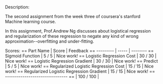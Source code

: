 Description:

The second assignment from the week three of coursera's stanford Machine learning course.

In this assignment, Prof.Andrew Ng discusses about logistical regression and regularization of these regression to negate any kind of wrong approximation--overfitting and under-fitting.

Scores: 
==                                   Part Name |     Score | Feedback
==                                   --------- |     ----- | --------
==                            Sigmoid Function |   5 /   5 | Nice work!
==                    Logistic Regression Cost |  30 /  30 | Nice work!
==                Logistic Regression Gradient |  30 /  30 | Nice work!
==                                     Predict |   5 /   5 | Nice work!
==        Regularized Logistic Regression Cost |  15 /  15 | Nice work!
==    Regularized Logistic Regression Gradient |  15 /  15 | Nice work!
==                                   --------------------------------
==                                             | 100 / 100 |  